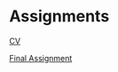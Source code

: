 # Assignments

[CV](https://github.com/gulinoylu/Assignments/blob/master/CV.md)


[Final Assignment](https://github.com/gulinoylu/Assignments/blob/master/Final%20Assignment.ipynb)
